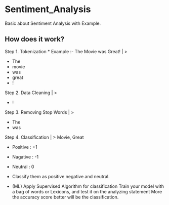# Sentiment_Analysis
Basic about Sentiment Analysis with Example.


## How does it work?

Step 1. Tokenization *
Example :- The Movie was Great! | > 
* The
* movie
* was
* great
* !
     
Step 2. Data Cleaning | > 
* ! 

Step 3. Removing Stop Words | >  
* The  
* was

Step 4. Classification | >  Movie, Great
* Positive : +1
* Nagative : -1
* Neutral : 0

* Classify them as positive negative and neutral.

* (ML) Apply Supervised Algorithm for classification 
     Train your model with a bag of words or Lexicons, and test it on the analyzing statement 
     More the accuracy score better will be the classification.
